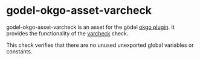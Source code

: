 godel-okgo-asset-varcheck
=========================
godel-okgo-asset-varcheck is an asset for the gödel [okgo plugin](https://github.com/palantir/okgo). It provides the 
functionality of the [varcheck](https://github.com/opennota/check/tree/master/cmd/varcheck) check.

This check verifies that there are no unused unexported global variables or constants.
